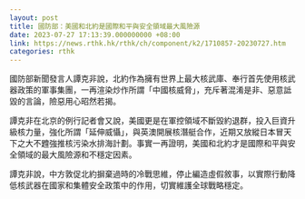 ```yaml
---
layout: post
title: 國防部：美國和北約是國際和平與安全領域最大風險源
date: 2023-07-27 17:13:39.000000000 +08:00
link: https://news.rthk.hk/rthk/ch/component/k2/1710857-20230727.htm
categories: rthk
---
```


國防部新聞發言人譚克非說，北約作為擁有世界上最大核武庫、奉行首先使用核武器政策的軍事集團，一再渲染炒作所謂「中國核威脅」，充斥著混淆是非、惡意詆毀的言論，險惡用心昭然若揭。

譚克非在北京的例行記者會又說，美國更是在軍控領域不斷毀約退群，投入巨資升級核力量，強化所謂「延伸威懾」，與英澳開展核潛艇合作，近期又放縱日本冒天下之大不韙強推核污染水排海計劃。事實一再證明，美國和北約才是國際和平與安全領域的最大風險源和不穩定因素。

譚克非說，中方敦促北約摒棄過時的冷戰思維，停止編造虛假敘事，以實際行動降低核武器在國家和集體安全政策中的作用，切實維護全球戰略穩定。
